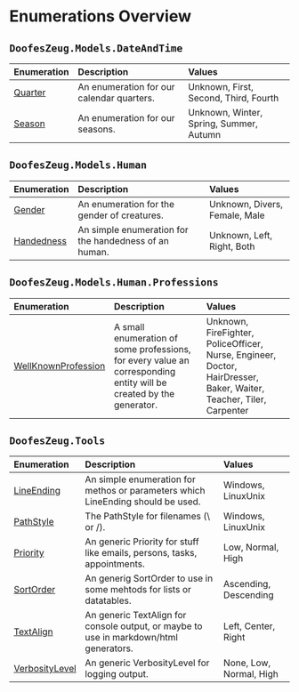 ﻿# Enumerations Overview


## `DoofesZeug.Models.DateAndTime`

|Enumeration|Description|Values|
|:----------|:----------|:-----|
|[Quarter](./DoofesZeug.Models.DateAndTime/Quarter.md)|An enumeration for our calendar quarters.|Unknown, First, Second, Third, Fourth|
|[Season](./DoofesZeug.Models.DateAndTime/Season.md)|An enumeration for our seasons.|Unknown, Winter, Spring, Summer, Autumn|


## `DoofesZeug.Models.Human`

|Enumeration|Description|Values|
|:----------|:----------|:-----|
|[Gender](./DoofesZeug.Models.Human/Gender.md)|An enumeration for the gender of creatures.|Unknown, Divers, Female, Male|
|[Handedness](./DoofesZeug.Models.Human/Handedness.md)|An simple enumeration for the handedness of an human.|Unknown, Left, Right, Both|


## `DoofesZeug.Models.Human.Professions`

|Enumeration|Description|Values|
|:----------|:----------|:-----|
|[WellKnownProfession](./DoofesZeug.Models.Human.Professions/WellKnownProfession.md)|A small enumeration of some professions, for every value an corresponding entity will be created by the generator.|Unknown, FireFighter, PoliceOfficer, Nurse, Engineer, Doctor, HairDresser, Baker, Waiter, Teacher, Tiler, Carpenter|


## `DoofesZeug.Tools`

|Enumeration|Description|Values|
|:----------|:----------|:-----|
|[LineEnding](./DoofesZeug.Tools/LineEnding.md)|An simple enumeration for methos or parameters which LineEnding should be used.|Windows, LinuxUnix|
|[PathStyle](./DoofesZeug.Tools/PathStyle.md)|The PathStyle for filenames (\\ or /).|Windows, LinuxUnix|
|[Priority](./DoofesZeug.Tools/Priority.md)|An generic Priority for stuff like emails, persons, tasks, appointments.|Low, Normal, High|
|[SortOrder](./DoofesZeug.Tools/SortOrder.md)|An generig SortOrder to use in some mehtods for lists or datatables.|Ascending, Descending|
|[TextAlign](./DoofesZeug.Tools/TextAlign.md)|An generic TextAlign for console output, or maybe to use in markdown/html generators.|Left, Center, Right|
|[VerbosityLevel](./DoofesZeug.Tools/VerbosityLevel.md)|An generic VerbosityLevel for logging output.|None, Low, Normal, High|

